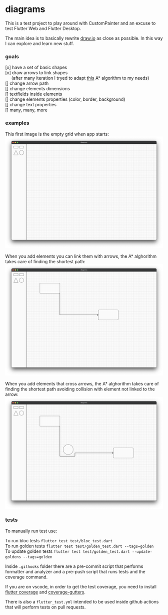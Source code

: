 # diagrams

This is a test project to play around with CustomPainter and an excuse to test Flutter Web and Flutter Desktop.

The main idea is to basically rewrite [draw.io](draw.io) as close as possible.
In this way I can explore and learn new stuff.

### goals

[x] have a set of basic shapes <br />
[x] draw arrows to link shapes <br />
&nbsp;&nbsp;&nbsp;&nbsp;&nbsp;(after many iteration I tryed to adapt [this](https://github.com/RafaelBarbosatec/a_star) A* algorithm to my needs) <br />
[] change arrow path <br />
[] change elements dimensions <br />
[] textfields inside elements <br />
[] change elements properties (color, border, background) <br />
[] change text properties <br />
[] many, many, more


### examples

This first image is the empty grid when app starts: <br />
<img src="readme_images/1.png" alt="drawing" width="600"/>

When you add elements you can link them with arrows, the A* alghorithm takes care of finding the shortest path: <br />
<img src="readme_images/2.png" alt="drawing" width="600"/>

When you add elements that cross arrows, the A* alghorithm takes care of finding the shortest path avoiding collision with element not linked to the arrow: <br />
<img src="readme_images/3.png" alt="drawing" width="600"/>


### tests

To manually run test use:

To run bloc tests `flutter test test/bloc_test.dart` <br />
To run golden tests `flutter test test/golden_test.dart --tags=golden` <br />
To update golden tests `flutter test test/golden_test.dart --update-goldens --tags=golden`

Inside `.githooks` folder there are a pre-commit script that performs formatter and analyzer and a pre-push script that runs tests and the coverage command.

If you are on vscode, in order to get the test coverage, you need to install [flutter coverage](https://marketplace.visualstudio.com/items?itemName=Flutterando.flutter-coverage) and [coverage-gutters](https://marketplace.visualstudio.com/items?itemName=ryanluker.vscode-coverage-gutters).

There is also a `flutter_test.yml` intended to be used inside github actions that will perform tests on pull requests.
